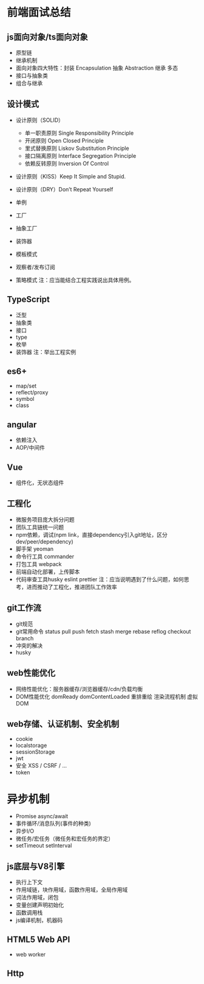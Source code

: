 # 前端面试总结

## js面向对象/ts面向对象
- 原型链
- 继承机制
- 面向对象四大特性：封装 Encapsulation 抽象 Abstraction 继承 多态
- 接口与抽象类
- 组合与继承

## 设计模式
- 设计原则（SOLID）
    - 单一职责原则 Single Responsibility Principle
    - 开闭原则 Open Closed Principle
    - 里式替换原则 Liskov Substitution Principle
    - 接口隔离原则 Interface Segregation Principle
    - 依赖反转原则 Inversion Of Control
- 设计原则（KISS）Keep It Simple and Stupid.
- 设计原则（DRY）Don’t Repeat Yourself
        
- 单例
- 工厂
- 抽象工厂
- 装饰器
- 模板模式
- 观察者/发布订阅
- 策略模式
注：应当能结合工程实践说出具体用例。

## TypeScript
- 泛型
- 抽象类
- 接口
- type
- 枚举
- 装饰器
注：举出工程实例

## es6+
- map/set
- reflect/proxy
- symbol
- class

## angular
- 依赖注入
- AOP/中间件

## Vue
- 组件化，无状态组件

## 工程化
- 微服务项目庞大拆分问题
- 团队工具链统一问题
- npm依赖，调试(npm link，直接dependency引入git地址，区分dev/peer/dependency)
- 脚手架 yeoman
- 命令行工具 commander
- 打包工具 webpack
- 前端自动化部署，上传脚本
- 代码审查工具husky eslint prettier
注：应当说明遇到了什么问题，如何思考，进而推动了工程化，推进团队工作效率


## git工作流
- git规范
- git常用命令
status pull push fetch stash merge rebase reflog checkout branch
- 冲突的解决
- husky

## web性能优化
- 网络性能优化：服务器缓存/浏览器缓存/cdn/负载均衡
- DOM性能优化 domReady domContentLoaded 重排重绘 渲染流程机制 虚拟DOM

## web存储、认证机制、安全机制
- cookie
- localstorage
- sessionStorage
- jwt
- 安全 XSS / CSRF / ...
- token

# 异步机制
- Promise async/await
- 事件循环/消息队列(事件的种类)
- 异步I/O
- 微任务/宏任务（微任务和宏任务的界定）
- setTimeout setInterval

## js底层与V8引擎
- 执行上下文
- 作用域链，块作用域，函数作用域，全局作用域
- 词法作用域，闭包
- 变量创建声明初始化
- 函数调用栈
- js编译机制，机器码

## HTML5 Web API
- web worker

## Http

